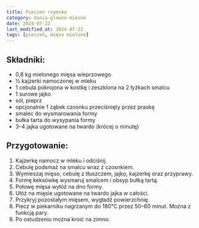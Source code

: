 ```yaml
---
title: Pieczeń rzymska
category: dania-glowne-miesne
date: 2024-07-22
last_modified_at: 2024-07-22
tags: [pieczeń, mięso mielone]
---
```


## Składniki:
 - 0,8 kg mielonego mięsa wieprzowego
 - ½ kajzerki namoczonej w mleku
 - 1 cebula pokrojona w kostkę i zeszklona na 2 łyżkach smalcu
 - 1 surowe jajko
 - sól, pieprz
 - opcjonalnie 1 ząbek czosnku przeciśnięty przez praskę
 - smalec do wysmarowania formy
 - bułka tarta do wysypania formy
 - 3–4 jajka ugotowane na twardo (krócej o minutę)

## Przygotowanie:
1. Kajzerkę namocz w mleku i odciśnij.
2. Cebulę podsmaż na smalcu wraz z czosnkiem.
3. Wymieszaj mięso, cebulę z tłuszczem, jajko, kajzerkę oraz przyprawy.
4. Formę keksówkę wysmaruj smalcem i obsyp bułką tartą.
5. Połowę mięsa wyłóż na dno formy.
6. Ułóż na mięsie ugotowane na twardo jajka w całości.
7. Przykryj pozostałym mięsem, wygładź powierzchnię.
8. Piecz w piekarniku nagrzanym do 180°C przez 50–60 minut. Można z funkcją pary. 
9. Po ostudzeniu można kroić na zimno.
